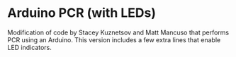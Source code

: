 Arduino PCR (with LEDs)
================

Modification of code by Stacey Kuznetsov and Matt Mancuso that performs PCR using an Arduino. This version includes a few extra lines that enable LED indicators.
